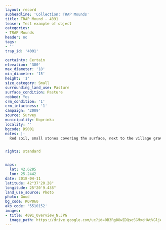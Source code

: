 ```yaml
---
layout: record
subheadline: 'Collection: TRAP Mounds'
title: TRAP Mound - 4091
teaser: Test example of object
categories:
- TRAP Mounds
header: no
tags:
- ''
trap_id: '4091'

certainty: Certain
elevation: '380'
max_diameter: '18'
min_diameter: '15'
height: '1'
size_category: Small
surrounding_land_use: Pasture
surface_condition: Pasture
robbed: Yes
crm_condition: '1'
crm_intactness: '1'
campaign: '2009'
source: Survey
municipality: Koprinka
locality: ''
bgcode: DS001
notes: |-
  Red soil, small stones covering the surface, next to the village graveyard.


rights: standard


maps:
  lat: 42.6285
  lon: 25.2442
date: 2018-04-11
latitude: 42°37'20.28"
longitude: 25°20'9.438"
land_use_source: Photo
photo: Good
bg_code: КОР060
akb_code: '5510152'
images:
- title: 4091_Overview_N.JPG
  image_path: https://drive.google.com/uc?id=0B3Rg88wZDQscSGMxcHAtVGljem8
---
```

